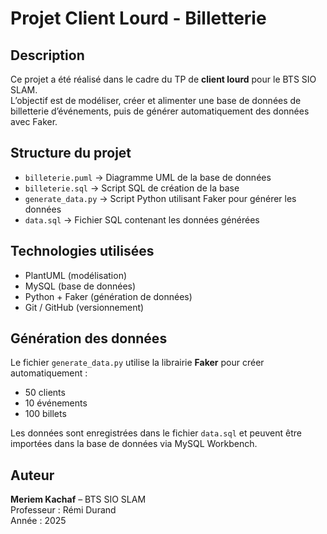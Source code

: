 #  Projet Client Lourd - Billetterie

## Description
Ce projet a été réalisé dans le cadre du TP de **client lourd** pour le BTS SIO SLAM.  
L’objectif est de modéliser, créer et alimenter une base de données de billetterie d’événements, puis de générer automatiquement des données avec Faker.

## Structure du projet
- `billeterie.puml` → Diagramme UML de la base de données  
- `billeterie.sql` → Script SQL de création de la base  
- `generate_data.py` → Script Python utilisant Faker pour générer les données  
- `data.sql` → Fichier SQL contenant les données générées  

## Technologies utilisées
- PlantUML (modélisation)
- MySQL (base de données)
- Python + Faker (génération de données)
- Git / GitHub (versionnement)

## Génération des données

Le fichier `generate_data.py` utilise la librairie **Faker** pour créer automatiquement :
- 50 clients
- 10 événements
- 100 billets

Les données sont enregistrées dans le fichier `data.sql` et peuvent être importées dans la base de données via MySQL Workbench.


## Auteur
**Meriem Kachaf** – BTS SIO SLAM  
Professeur : Rémi Durand  
Année : 2025                    







